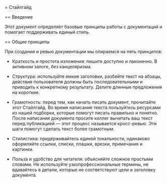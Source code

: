 = Стайлгайд

== Введение
 
 Этот документ определяет базовые принципы работы с документаций и помогает поддерживать единый стиль.

== Общие принципы 

При создании и ревью документации мы опираемся на пять принципов:

 * Краткость и простота изложения: пишите доступно и лаконично. В активном залоге, без канцеляризма.
 
 * Структура: используйте емкие заголовки, разбейте текст на абзацы, действия пользователя должны быть последовательными и приводить к конкретному результату. 
Делите длинные предложения на короткие.

 * Грамотность: перед тем, как начать писать документ, прочитайте этот Стайлгайд. Во 
время написания текста пользуйтесь ресурсами из нашей подборки, которые помогут писать правильно и понятно. После написания документа просите коллег вычитать ваш текст перед публикацией — этот процесс называется кросс-ревью. Эти шаги помогут сделать текст более грамотным.

* Стилистика: придерживайтесь единой тональности, одинаково оформляйте ссылки, списки, плашки, врезки, примечания и картинки.

* Польза и удобство для читателя: объясняйте сложное простыми словами. Не используйте 
узкопрофессиональные термины, не вдавайтесь в детали, которые не соответствуют цели и заголовку документа.
